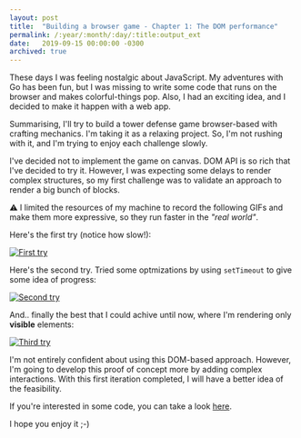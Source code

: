 ```yaml
---
layout: post
title:  "Building a browser game - Chapter 1: The DOM performance"
permalink: /:year/:month/:day/:title:output_ext
date:   2019-09-15 00:00:00 -0300
archived: true
---
```


These days I was feeling nostalgic about JavaScript. My adventures with Go has been fun, but I was missing to write some code that runs on the browser and makes colorful-things pop. Also, I had an exciting idea, and I decided to make it happen with a web app.

Summarising, I'll try to build a tower defense game browser-based with crafting mechanics. I'm taking it as a relaxing project. So, I'm not rushing with it, and I'm trying to enjoy each challenge slowly.

I've decided not to implement the game on canvas. DOM API is so rich that I've decided to try it. However, I was expecting some delays to render complex structures, so my first challenge was to validate an approach to render a big bunch of blocks. 

⚠️ I limited the resources of my machine to record the following GIFs and make them more expressive, so they run faster in the _"real world"_.

Here's the first try (notice how slow!):

[![First try](/assets/dom-performance-first-try.gif "First try")](/assets/dom-performance-first-try.gif)


Here's the second try. Tried some optmizations by using `setTimeout` to give some idea of progress:

[![Second try](/assets/dom-performance-second-try.gif "Second try")](/assets/dom-performance-second-try.gif)


And.. finally the best that I could achive until now, where I'm rendering only **visible** elements:

[![Third try](/assets/dom-performance-third-try.gif "Third try")](/assets/dom-performance-third-try.gif)

I'm not entirely confident about using this DOM-based approach. However, I'm going to develop this proof of concept more by adding complex interactions. With this first iteration completed, I will have a better idea of the feasibility.

If you're interested in some code, you can take a look [here](https://github.com/karreiro/blocks-performance-test/blob/master/index.js#L132-L150).

I hope you enjoy it ;-)

